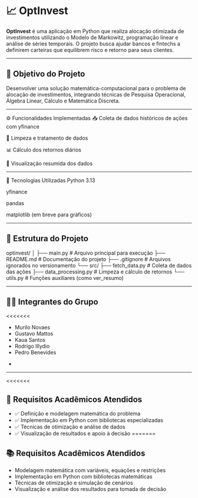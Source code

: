 # 📈 OptInvest

**OptInvest** é uma aplicação em Python que realiza alocação otimizada de investimentos utilizando o Modelo de Markowitz, programação linear e análise de séries temporais. O projeto busca ajudar bancos e fintechs a definirem carteiras que equilibrem risco e retorno para seus clientes.

---

## 🎯 Objetivo do Projeto

Desenvolver uma solução matemática-computacional para o problema de alocação de investimentos, integrando técnicas de Pesquisa Operacional, Álgebra Linear, Cálculo e Matemática Discreta.

---

⚙️ Funcionalidades Implementadas
📥 Coleta de dados históricos de ações com yfinance

🧹 Limpeza e tratamento de dados

📊 Cálculo dos retornos diários

👀 Visualização resumida dos dados

---

🧰 Tecnologias Utilizadas
Python 3.13

yfinance

pandas

matplotlib (em breve para gráficos)

---

## 📂 Estrutura do Projeto
optinvest/
│
├── main.py                     # Arquivo principal para execução
├── README.md                   # Documentação do projeto
├── .gitignore                  # Arquivos ignorados no versionamento
└── src/
    ├── fetch_data.py           # Coleta de dados das ações
    ├── data_processing.py      # Limpeza e cálculo de retornos
    └── utils.py                # Funções auxiliares (como ver_resumo)

>>>>>>> 

---

## 👨‍💻 Integrantes do Grupo

<<<<<<< 
- Murilo Novaes
- Gustavo Mattos
- Kaua Santos
- Rodrigo Illydio
- Pedro Benevides

>>>>>>>
-
---

<<<<<<< 
## 📌 Requisitos Acadêmicos Atendidos

- ✅ Definição e modelagem matemática do problema
- ✅ Implementação em Python com bibliotecas especializadas
- ✅ Técnicas de otimização e análise de dados
- ✅ Visualização de resultados e apoio à decisão
=======
## 📚 Requisitos Acadêmicos Atendidos

- Modelagem matemática com variáveis, equações e restrições
- Implementação em Python com bibliotecas matemáticas
- Técnicas de otimização e simulação de cenários
- Visualização e análise dos resultados para tomada de decisão
>>>>>>> 
